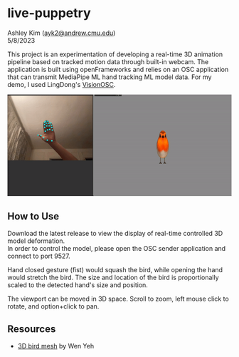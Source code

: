 # live-puppetry
Ashley Kim (ayk2@andrew.cmu.edu) <br/>
5/8/2023

This project is an experimentation of developing a real-time 3D animation pipeline based on tracked motion data through built-in webcam.
The application is built using openFrameworks and relies on an OSC application that can transmit MediaPipe ML hand tracking ML model data. 
For my demo, I used LingDong's [VisionOSC](https://github.com/LingDong-/VisionOSC).

![screenshot of real-time controlled mesh deformation](./squish.gif)

## How to Use ##
Download the latest release to view the display of real-time controlled 3D model deformation. <br/>
In order to control the model, please open the OSC sender application and connect to port 9527.

Hand closed gesture (fist) would squash the bird, while opening the hand would stretch the bird. 
The size and location of the bird is proportionally scaled to the detected hand's size and position. 

The viewport can be moved in 3D space. Scroll to zoom, left mouse click to rotate, and option+click to pan.

## Resources ##
* [3D bird mesh](https://sketchfab.com/3d-models/bird-orange-0d31748606c2499fb652c0c1052b7cfa) by Wen Yeh
